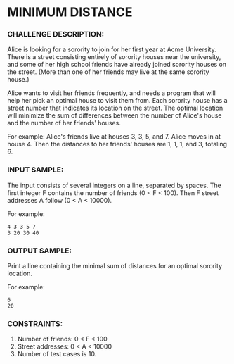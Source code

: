 # MINIMUM DISTANCE

### CHALLENGE DESCRIPTION:

Alice is looking for a sorority to join for her first year at Acme University. There is a street consisting entirely of sorority houses near the university, and some of her high school friends have already joined sorority houses on the street. (More than one of her friends may live at the same sorority house.)

Alice wants to visit her friends frequently, and needs a program that will help her pick an optimal house to visit them from. Each sorority house has a street number that indicates its location on the street. The optimal location will minimize the sum of differences between the number of Alice's house and the number of her friends' houses.

For example: Alice's friends live at houses 3, 3, 5, and 7. Alice moves in at house 4. Then the distances to her friends' houses are 1, 1, 1, and 3, totaling 6.

### INPUT SAMPLE:

The input consists of several integers on a line, separated by spaces. The first integer F contains the number of friends (0 < F < 100). Then F street addresses A follow (0 < A < 10000).

For example:

```
4 3 3 5 7
3 20 30 40
```

### OUTPUT SAMPLE:

Print a line containing the minimal sum of distances for an optimal sorority location.

For example:

```
6
20
```

### CONSTRAINTS:

1. Number of friends: 0 < F < 100
2. Street addresses: 0 < A < 10000
3. Number of test cases is 10.